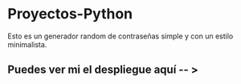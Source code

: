 # Proyectos-Python

Esto es un generador random de contraseñas simple y con un estilo minimalista.
## Puedes ver mi el despliegue aquí -- >